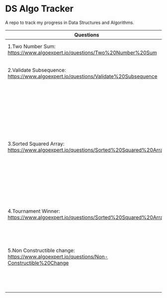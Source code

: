 # DS Algo Tracker

A repo to track my progress in Data Structures and Algorithms. 

| Questions | Tip| Difficulty |
| --------------- | --------------- | --------------- |
| 1.Two Number Sum: https://www.algoexpert.io/questions/Two%20Number%20Sum | use Hashmap for O(n) | Easy |
| 2.Validate Subsequence: https://www.algoexpert.io/questions/Validate%20Subsequence| can be done without a flag, cleaner code | Easy |
| 3.Sorted Squared Array: https://www.algoexpert.io/questions/Sorted%20Squared%20Array| Two pointers, one for max, one for min. Whenver it is mentioned that the input is in a specific order, that usually hints you that there is a more optimal sol than the brute force one. mostly a linear time complexity is available | Easy |
| 4.Tournament Winner: https://www.algoexpert.io/questions/Sorted%20Squared%20Array| Object.keys, Object.values | Easy |
| 5.Non Constructible change: https://www.algoexpert.io/questions/Non-Constructible%20Change| next number to be added (n) > change+1, then new change = change + n, if change = k, then we make change from 1 to K| Easy, tricky |

